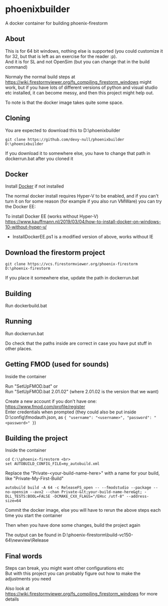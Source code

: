 # phoenixbuilder
A docker container for building phoenix-firestorm

## About

This is for 64 bit windows, nothing else is supported (you could customize it for 32, but that is left as an exercise for the reader :p). <br>
And it is for SL and not OpenSim (but you can change that in the build command)

Normaly the normal build steps at https://wiki.firestormviewer.org/fs_compiling_firestorm_windows might work, but if you have lots of different versions of python and visual studio etc installed, it can become messy, and then this project might help out.

To note is that the docker image takes quite some space.

## Cloning
You are expected to download this to D:\phoenixbuilder
```
git clone https://github.com/devy-null/phoenixbuilder D:\phoenixbuilder
```

If you download it to somewhere else, you have to change that path in dockerrun.bat after you cloned it

## Docker

Install [Docker](https://www.docker.com/products/docker-desktop) if not installed

The normal docker install requires Hyper-V to be enabled, and if you can't turn it on for some reason (for example if you also run VMWare) you can try the Docker EE:

To install Docker EE (works without Hyper-V)
https://www.kauffmann.nl/2019/03/04/how-to-install-docker-on-windows-10-without-hyper-v/
* InstallDockerEE.ps1 is a modified version of above, works without IE

## Download the firestorm project

```
git clone https://vcs.firestormviewer.org/phoenix-firestorm D:\phoenix-firestorm
```

If you place it somewhere else, update the path in dockerrun.bat

## Building

Run dockerbuild.bat

## Running

Run dockerrun.bat

Do check that the paths inside are correct in case you have put stuff in other places.

## Getting FMOD (used for sounds)

Inside the container

Run "SetUpFMOD.bat" or <br>
Run "SetUpFMOD.bat 2.01.02" (where 2.01.02 is the version that we want)

Create a new account if you don't have one: https://www.fmod.com/profile/register <br>
Enter credentials when prompted (they could also be put inside D:\config\fmodauth.json, as `{ "username": "<username>", "password": "<password>" }`)

## Building the project

Inside the container

```
cd C:\\phoenix-firestorm <br>
set AUTOBUILD_CONFIG_FILE=my_autobuild.xml
```

Replace the "Private-&lt;your-build-name-here&gt;" with a name for your build, like "Private-My-First-Build"

```
autobuild build -A 64 -c ReleaseFS_open -- --fmodstudio --package --no-opensim --avx2 --chan Private-&lt;your-build-name-here&gt; -DLL_TESTS:BOOL=FALSE -DCMAKE_CXX_FLAGS="/EHsc /utf-8" --address-size=64
```

Commit the docker image, else you will have to rerun the above steps each time you start the container

Then when you have done some changes, build the project again

The output can be found in D:\phoenix-firestorm\build-vc150-64\newview\Release

## Final words

Steps can break, you might want other configurations etc <br>
But with this project you can probably figure out how to make the adjustments you need

Also look at https://wiki.firestormviewer.org/fs_compiling_firestorm_windows for more details
